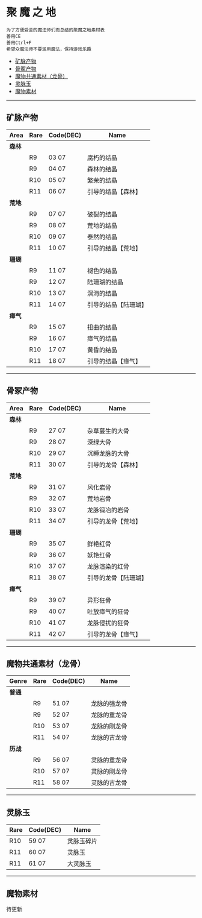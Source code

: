 # **聚 魔 之 地**

```plain text
为了方便受苦的魔法师们而总结的聚魔之地素材表
善用CE
善用Ctrl+F
希望众魔法师不要滥用魔法，保持游戏乐趣
```

* [矿脉产物](#矿脉产物)
* [骨冢产物](#骨冢产物)
* [魔物共通素材（龙骨）](#魔物共通素材（龙骨）)
* [灵脉玉](#灵脉玉)
* [魔物素材](#魔物素材)

---

## 矿脉产物

Area|Rare|Code(DEC)|Name
----|----|----|----
**森林**|||
||R9|03 07|腐朽的结晶
||R9|04 07|森林的结晶
||R10|05 07|繁荣的结晶
||R11|06 07|引导的结晶【森林】
**荒地**|||
||R9|07 07|破裂的结晶
||R9|08 07|荒地的结晶
||R10|09 07|泰然的结晶
||R11|10 07|引导的结晶【荒地】
**珊瑚**|||
||R9|11 07|褪色的结晶
||R9|12 07|陆珊瑚的结晶
||R10|13 07|溟海的结晶
||R11|14 07|引导的结晶【陆珊瑚】
**瘴气**|||
||R9|15 07|扭曲的结晶
||R9|16 07|瘴气的结晶
||R10|17 07|黄昏的结晶
||R11|18 07|引导的结晶【瘴气】

---

## 骨冢产物

Area|Rare|Code(DEC)|Name
----|----|----|----
**森林**|||
||R9|27 07|杂草蔓生的大骨
||R9|28 07|深绿大骨
||R10|29 07|沉睡龙脉的大骨
||R11|30 07|引导的龙骨【森林】
**荒地**|||
||R9|31 07|风化岩骨
||R9|32 07|荒地岩骨
||R10|33 07|龙脉锻冶的岩骨
||R11|34 07|引导的龙骨【荒地】
**珊瑚**|||
||R9|35 07|鲜艳红骨
||R9|36 07|妖艳红骨
||R10|37 07|龙脉渲染的红骨
||R11|38 07|引导的龙骨【陆珊瑚】
**瘴气**|||
||R9|39 07|异形狂骨
||R9|40 07|吐放瘴气的狂骨
||R10|41 07|龙脉侵扰的狂骨
||R11|42 07|引导的龙骨【瘴气】

---

## 魔物共通素材（龙骨）

Genre|Rare|Code(DEC)|Name
----|----|----|----
**普通**|||
||R9|51 07|龙脉的强龙骨
||R9|52 07|龙脉的重龙骨
||R10|53 07|龙脉的刚龙骨
||R11|54 07|龙脉的古龙骨
**历战**|||
||R9|56 07|灵脉的重龙骨
||R10|57 07|灵脉的刚龙骨
||R11|58 07|灵脉的古龙骨

---

## 灵脉玉

Rare|Code(DEC)|Name
----|----|----
R10|59 07|灵脉玉碎片
R11|60 07|灵脉玉
R11|61 07|大灵脉玉

---

## 魔物素材

待更新